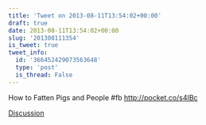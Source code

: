 ```yaml
---
title: 'Tweet on 2013-08-11T13:54:02+00:00'
draft: true
date: 2013-08-11T13:54:02+00:00
slug: '201308111354'
is_tweet: true
tweet_info:
  id: '366452429073563648'
  type: 'post'
  is_thread: False
---
```




How to Fatten Pigs and People  #fb <http://pocket.co/s4IBc>

[Discussion](https://x.com/sytelus/status/366452429073563648)

